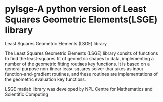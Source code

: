 # pylsge-A python version of Least Squares Geometric Elements(LSGE) library 
Least Squares Geometric Elements (LSGE) library

The Least Squares Geometric Elements (LSGE) library consits of functions to find the least-squares fit of geometric shapes to data, implementing a number of the geometric fitting routines key functions. It is based on a general purpose non-linear least-squares solver that takes as input function-and-gradient routines, and these routines are implementations of the geometric evaluation key functions.

LSGE matlab library was developed by NPL Centre for Mathematics and Scientific Computing
